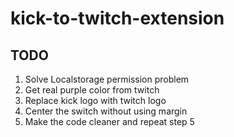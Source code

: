 # kick-to-twitch-extension

## TODO

1. Solve Localstorage permission problem
1. Get real purple color from twitch
1. Replace kick logo with twitch logo
1. Center the switch without using margin 
1. Make the code cleaner and repeat step 5
